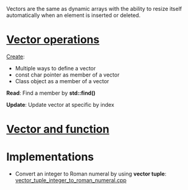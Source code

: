 Vectors are the same as dynamic arrays with the ability to resize itself automatically when an element is inserted or deleted.

# [Vector operations](Vector%20operations.md)

[Create](Create.md): 
* Multiple ways to define a vector 
* const char pointer as member of a vector
* Class object as a member of a vector

**Read**: Find a member by **std::find()**

**Update**: Update vector at specific by index

# [Vector and function]()
# Implementations
* Convert an integer to Roman numeral by using **vector tuple**: [vector_tuple_integer_to_roman_numeral.cpp](vector_tuple_integer_to_roman_numeral.cpp)
